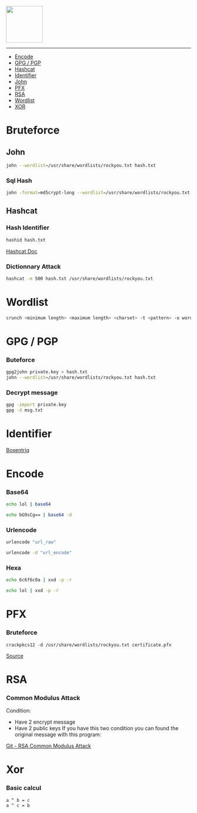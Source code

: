 <picture>
    <source height="100px" srcset="https://user-images.githubusercontent.com/22857002/173680960-5e82161d-0e0b-45a8-b35f-26be5539eeb2.svg#gh-dark-mode-only" media="(prefers-color-scheme: dark)">
    <img height="100px" src="https://user-images.githubusercontent.com/28403617/172729236-3578e657-e8a0-4cb8-be7a-0daecfbbd77b.svg#gh-light-mode-only">
</picture>

---

- [Encode](#encode)
- [GPG / PGP](#gpg-/-pgp)
- [Hashcat](#hashcat)
- [Identifier](#identifier)
- [John](#john)
- [PFX](#pfx)
- [RSA](#rsa)
- [Wordlist](#wordlist)
- [XOR](#xor)


# Bruteforce
## John
```bash
john --wordlist=/usr/share/wordlists/rockyou.txt hash.txt
```

### Sql Hash
```bash
john -format=md5crypt-long --wordlist=/usr/share/wordlists/rockyou.txt hash.txt
```

## Hashcat
### Hash Identifier
```bash
hashid hash.txt
```
[Hashcat Doc](https://hashcat.net/wiki/doku.php?id=example_hashes)

### Dictionnary Attack
```bash
hashcat -m 500 hash.txt /usr/share/wordlists/rockyou.txt
```

# Wordlist
```bash
crunch <minimum length> <maximum length> <charset> -t <pattern> -o wordlist.lst
```

# GPG / PGP
### Buteforce
```bash
gpg2john private.key > hash.txt
john --wordlist=/usr/share/wordlists/rockyou.txt hash.txt
```

### Decrypt message
```bash
gpg -import private.key
gpg -d msg.txt
```

# Identifier
[Boxentriq](https://www.boxentriq.com/code-breaking/cipher-identifier)

# Encode
### Base64
```bash
echo lol | base64
```
```bash
echo bG9sCg== | base64 -d
```

### Urlencode
```bash
urlencode "url_raw"
```
```bash
urlencode -d "url_encode"
```

### Hexa
```bash
echo 6c6f6c0a | xxd -p -r
```
```bash
echo lol | xxd -p -r
```

# PFX
### Bruteforce
```
crackpkcs12 -d /usr/share/wordlists/rockyou.txt certificate.pfx
```
[Source](https://github.com/crackpkcs12/crackpkcs12)

# RSA
### Common Modulus Attack
Condition:
- Have 2 encrypt message
- Have 2 public keys
If you have this two condition you can found the original message with this program:

[Git - RSA Common Modulus Attack](https://github.com/HexPandaa/RSA-Common-Modulus-Attack)

# Xor
### Basic calcul
```
a ^ b = c
a ^ c = b
```